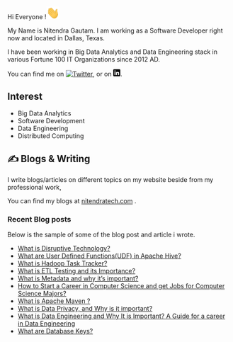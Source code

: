 Hi Everyone !<img src="https://github.com/nitendragautam/nitendragautam.github.io/raw/master/wave_gif.gif" width="30px">

My Name is Nitendra Gautam. I am working as a Software Developer right now and located in Dallas, Texas.

I have been working in Big Data Analytics and Data Engineering stack in various Fortune 100 IT  Organizations since 2012 AD.

You can find me on [![Twitter][1.2]][1],  or on [![LinkedIn][2.2]][2].

## Interest
* Big Data Analytics
* Software Development
* Data Engineering
* Distributed Computing



## &#x270d; Blogs & Writing

I write blogs/articles on different topics on my website beside from my professional work, 

You can find my blogs at [nitendratech.com](https://www.nitendratech.com/) .


### Recent Blog posts

Below is the sample of some of the blog post and article i wrote.

<!-- BLOG-POST-LIST:START -->
- [What is Disruptive Technology?](https://www.nitendratech.com/technology/disruptive-technology/?utm_source=rss&utm_medium=rss&utm_campaign=disruptive-technology)
- [What are User Defined Functions&lpar;UDF&rpar; in Apache Hive?](https://www.nitendratech.com/hive/user-defined-functions-udf-hive/?utm_source=rss&utm_medium=rss&utm_campaign=user-defined-functions-udf-hive)
- [What is Hadoop Task Tracker?](https://www.nitendratech.com/hadoop/what-is-hadoop-task-tracker/?utm_source=rss&utm_medium=rss&utm_campaign=what-is-hadoop-task-tracker)
- [What is ETL Testing and its Importance?](https://www.nitendratech.com/database/etl-testing/?utm_source=rss&utm_medium=rss&utm_campaign=etl-testing)
- [What is Metadata and why it’s important?](https://www.nitendratech.com/database/metadata-data-applications/?utm_source=rss&utm_medium=rss&utm_campaign=metadata-data-applications)
- [How to Start a Career in Computer Science and get Jobs for Computer Science Majors?](https://www.nitendratech.com/programming/career-computer-science/?utm_source=rss&utm_medium=rss&utm_campaign=career-computer-science)
- [What is Apache Maven ?](https://www.nitendratech.com/programming/apache-maven/?utm_source=rss&utm_medium=rss&utm_campaign=apache-maven)
- [What is Data Privacy, and Why is it important?](https://www.nitendratech.com/datascience/data-privacy/?utm_source=rss&utm_medium=rss&utm_campaign=data-privacy)
- [What is Data Engineering and Why It is Important? A Guide for a career in Data Engineering](https://www.nitendratech.com/datascience/data-engineering/?utm_source=rss&utm_medium=rss&utm_campaign=data-engineering)
- [What are Database Keys?](https://www.nitendratech.com/database/database-table-keys/?utm_source=rss&utm_medium=rss&utm_campaign=database-table-keys)
<!-- BLOG-POST-LIST:END -->


<!-- links to social media icons -->

<!-- icons without padding -->

[1.2]: http://i.imgur.com/wWzX9uB.png 
[2.2]: https://raw.githubusercontent.com/nitendragautam/nitendragautam.github.io/master/linkedin-3-16.png 


<!-- links to your social media accounts -->

[1]: https://twitter.com/nitendra_tech
[2]: https://www.linkedin.com/in/nitendragautam/
